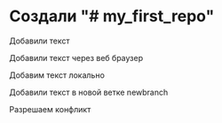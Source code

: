 # Создали "# my_first_repo" 

Добавили текст

Добавили текст  через веб браузер

Добавим текст локально

Добавили текст в новой ветке newbranch

Разрешаем конфликт
